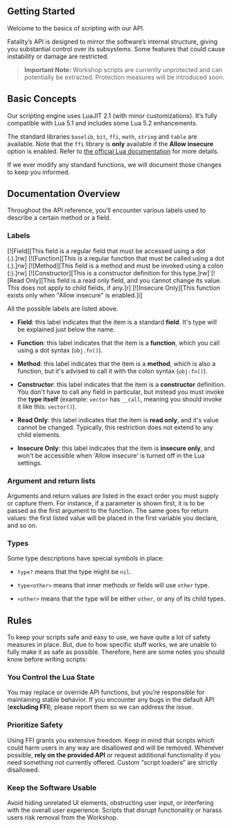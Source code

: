 ## Getting Started

Welcome to the basics of scripting with our API.

Fatality’s API is designed to mirror the software’s internal structure, giving you substantial control over its subsystems. Some features that could cause instability or damage are restricted.

> **Important Note:** Workshop scripts are currently unprotected and can potentially be extracted. Protection measures will be introduced soon.

## Basic Concepts
Our scripting engine uses LuaJIT 2.1 (with minor customizations). It’s fully compatible with Lua 5.1 and includes some Lua 5.2 enhancements.

The standard libraries `baselib`, `bit`, `ffi`, `math`, `string` and `table` are available. Note that the `ffi` library is **only** available if the **Allow insecure** option is enabled. Refer to [the official Lua documentation](https://www.lua.org/manual/5.1/) for more details.

If we ever modify any standard functions, we will document those changes to keep you informed.

## Documentation Overview
Throughout the API reference, you’ll encounter various labels used to describe a certain method or a field.

### Labels

[![Field][This field is a regular field that must be accessed using a dot (.).]rw]
[![Function][This is a regular function that must be called using a dot (.).]rw]
[![Method][This field is a method and must be invoked using a colon (:).]rw]
[![Constructor][This is a constructor definition for this type.]rw]
[![Read Only][This field is a read only field, and you cannot change its value. This does not apply to child fields, if any.]r]
[![Insecure Only][This function exists only when "Allow insecure" is enabled.]i]

All the possible labels are listed above.

* **Field**: this label indicates that the item is a standard **field**. It's type will be explained just below the name.

* **Function**: this label indicates that the item is a **function**, which you call using a dot syntax (`obj.fn()`).

* **Method**: this label indicates that the item is a **method**, which is also a function, but it's advised to call it with the colon syntax (`obj:fn()`).

* **Constructor**: this label indicates that the item is a **constructor** definition. You don't have to call any field in particular, but instead you must invoke the **type itself** (example: `vector` has `__call`, meaning you should invoke it like this: `vector()`).

* **Read Only**: this label indicates that the item is **read only**, and it's value cannot be changed. Typically, this restriction does not extend to any child elements.

* **Insecure Only**: this label indicates that the item is **insecure only**, and won't be accessible when 'Allow insecure' is turned off in the Lua settings.

### Argument and return lists
Arguments and return values are listed in the exact order you must supply or capture them. For instance, if a parameter is shown first, it is to be passed as the first argument to the function. The same goes for return values: the first listed value will be placed in the first variable you declare, and so on.

### Types
Some type descriptions have special symbols in place:

* `type?` means that the type might be `nil`.

* `type<other>` means that inner methods or fields will use `other` type.

* `<other>` means that the type will be either `other`, or any of its child types.

## Rules

To keep your scripts safe and easy to use, we have quite a lot of safety measures in place. But, due to how specific stuff works, we are unable to fully make it as safe as possible. Therefore, here are some notes you should know before writing scripts:

### You Control the Lua State
You may replace or override API functions, but you’re responsible for maintaining stable behavior. If you encounter any bugs in the default API (**excluding FFI**), please report them so we can address the issue.

### Prioritize Safety
Using FFI grants you extensive freedom. Keep in mind that scripts which could harm users in any way are disallowed and will be removed. Whenever possible, **rely on the provided API** or request additional functionality if you need something not currently offered. Custom “script loaders” are strictly disallowed.

### Keep the Software Usable
Avoid hiding unrelated UI elements, obstructing user input, or interfering with the overall user experience. Scripts that disrupt functionality or harass users risk removal from the Workshop.